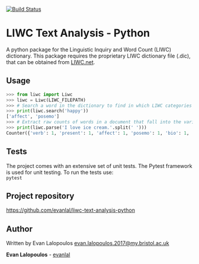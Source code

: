 [![Build Status](https://travis-ci.org/evanll/liwc-text-analysis-python.svg?branch=master)](https://travis-ci.org/evanll/liwc-text-analysis-python)

# LIWC Text Analysis - Python
A python package for the Linguistic Inquiry and Word Count (LIWC) dictionary. This package requires the proprietary LIWC dictionary file (.dic), that can be obtained from [LIWC.net](http://liwc.net/). 

## Usage
```python
>>> from liwc import Liwc
>>> liwc = Liwc(LIWC_FILEPATH)
>>> # Search a word in the dictionary to find in which LIWC categories it belongs
>>> print(liwc.search('happy'))
['affect', 'posemo']
>>> # Extract raw counts of words in a document that fall into the various LIWC categories
>>> print(liwc.parse('I love ice cream.'.split(' ')))
Counter({'verb': 1, 'present': 1, 'affect': 1, 'posemo': 1, 'bio': 1, 'sexual': 1, 'social': 1})
```
## Tests
The project comes with an extensive set of unit tests. The Pytest framework is used for unit testing. 
To run the tests use:  
`pytest`

## Project repository
https://github.com/evanlal/liwc-text-analysis-python

## Author
Written by Evan Lalopoulos <evan.lalopoulos.2017@my.bristol.ac.uk>

**Evan Lalopoulos** - [evanlal](https://github.com/evanlal)
